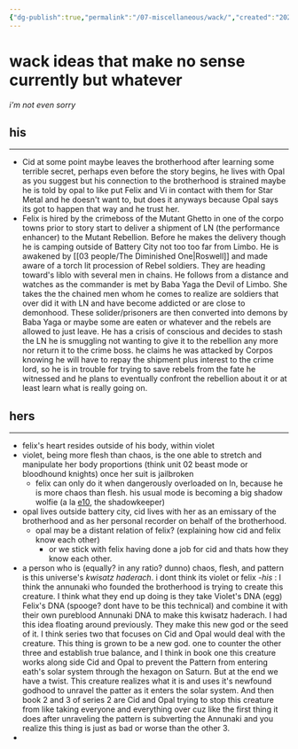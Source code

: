 ```yaml
---
{"dg-publish":true,"permalink":"/07-miscellaneous/wack/","created":"2025-07-22T08:34:38.162-05:00","updated":"2025-10-25T21:02:42.278-05:00"}
---
```


# wack ideas that make no sense currently but whatever
*i'm not even sorry*

## his
---
- Cid at some point maybe leaves the brotherhood after learning some terrible secret, perhaps even before the story begins, he lives with Opal as you suggest but his connection to the brotherhood is strained maybe he is told by opal to like put Felix and Vi in contact with them for Star Metal and he doesn't want to, but does it anyways because Opal says its got to happen that way and he trust her.
- Felix is hired by the crimeboss of the Mutant Ghetto in one of the corpo towns prior to story start to deliver a shipment of LN (the performance enhancer) to the Mutant Rebellion.  Before he makes the delivery though he is camping outside of Battery City not too too far from Limbo.  He is awakened by [[03 people/The Diminished One\|Roswell]] and made aware of a torch lit procession of Rebel soldiers.  They are heading toward's liblo with several men in chains.  He follows from a distance and watches as the commander is met by Baba Yaga the Devil of Limbo.  She takes the the chained men whom he comes to realize are soldiers that over did it with LN and have become addicted or are close to demonhood.  These solider/prisoners are then converted into demons by Baba Yaga or maybe some are eaten or whatever and the rebels are allowed to just leave.  He has a crisis of conscious and decides to stash the LN he is smuggling not wanting to give it to the rebellion any more nor return it to the crime boss.  he claims he was attacked by Corpos knowing he will have to repay the shipment plus interest to the crime lord, so he is in trouble for trying to save rebels from the fate he witnessed and he plans to eventually confront the rebellion about it or at least learn what is really going on. 
## hers
---
- felix's heart resides outside of his body, within violet
- violet, being more flesh than chaos, is the one able to stretch and manipulate her body proportions (think unit 02 beast mode or bloodhound knights) once her suit is jailbroken
	- felix can only do it when dangerously overloaded on ln, because he is more chaos than flesh. his usual mode is becoming a big shadow wolfie (a la [e10](https://finalfantasy.fandom.com/wiki/Eden%27s_Promise:_Litany), the shadowkeeper)
- opal lives outside battery city, cid lives with her as an emissary of the brotherhood and as her personal recorder on behalf of the brotherhood. 
	- opal may be a distant relation of felix? (explaining how cid and felix know each other) 
		- or we stick with felix having done a job for cid and thats how they know each other.
- a person who is (equally? in any ratio? dunno) chaos, flesh, and pattern is this universe's *kwisatz haderach*. i dont think its violet or felix
		-*his* : I think the annunaki who founded the brotherhood is trying to create this creature.  I think what they end up doing is they take Violet's DNA (egg) Felix's DNA (spooge? dont have to be this technical) and combine it with their own pureblood Annunaki DNA to make this kwisatz haderach.  I had this idea floating around previously.  They make this new god or the seed of it.  I think series two that focuses on Cid and Opal would deal with the creature.  This thing is grown to be a new god.  one to counter the other three and establish true balance, and I think in book one this creature works along side Cid and Opal to prevent the Pattern from entering eath's solar system through the hexagon on Saturn.  But at the end we have a twist. This creature realizes what it is and uses it's newfound godhood to unravel the patter as it enters the solar system.  And then book 2 and 3 of series 2 are Cid and Opal trying to stop this creature from like taking everyone and everything over cuz like the first thing it does after unraveling the pattern is subverting the Annunaki and you realize this thing is just as bad or worse than the other 3.
- 
